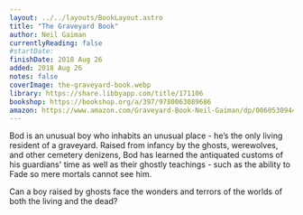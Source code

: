 ```yaml
---
layout: ../../layouts/BookLayout.astro
title: "The Graveyard Book"
author: Neil Gaiman
currentlyReading: false
#startDate:
finishDate: 2018 Aug 26
added: 2018 Aug 26
notes: false
coverImage: the-graveyard-book.webp
library: https://share.libbyapp.com/title/171106
bookshop: https://bookshop.org/a/397/9780063089686
amazon: https://www.amazon.com/Graveyard-Book-Neil-Gaiman/dp/0060530944
---
```


Bod is an unusual boy who inhabits an unusual place - he’s the only living resident of a graveyard. Raised from infancy by the ghosts, werewolves, and other cemetery denizens, Bod has learned the antiquated customs of his guardians' time as well as their ghostly teachings - such as the ability to Fade so mere mortals cannot see him.

Can a boy raised by ghosts face the wonders and terrors of the worlds of both the living and the dead?  
